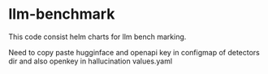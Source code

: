 # llm-benchmark
This code consist helm charts for llm bench marking.

Need to copy paste hugginface and openapi key in configmap of detectors dir and also openkey in hallucination values.yaml
